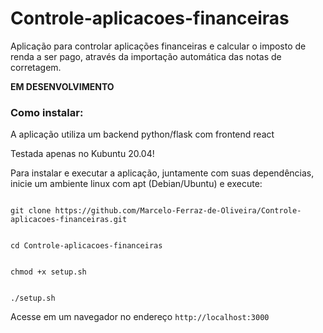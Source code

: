 # Controle-aplicacoes-financeiras

Aplicação para controlar aplicações financeiras e calcular o imposto de renda a ser pago, através da importação automática das notas de corretagem.

**EM DESENVOLVIMENTO**

### Como instalar:

A aplicação utiliza um backend python/flask com frontend react

Testada apenas no Kubuntu 20.04!

Para instalar e executar a aplicação, juntamente com suas dependências, inicie um ambiente linux com apt (Debian/Ubuntu) e execute:

<p><code>
git clone https://github.com/Marcelo-Ferraz-de-Oliveira/Controle-aplicacoes-financeiras.git
</code></p>

<p><code>
cd Controle-aplicacoes-financeiras
</code></p>
<p><code>
chmod +x setup.sh
</code></p>

<p><code>
./setup.sh
</code></p>

Acesse em um navegador no endereço <code>http://localhost:3000</code>




